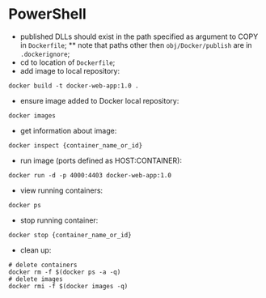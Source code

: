 # PowerShell
* published DLLs should exist in the path specified as argument to COPY in `Dockerfile`;
** note that paths other then `obj/Docker/publish` are in `.dockerignore`;
* cd to location of `Dockerfile`;
* add image to local repository:
```
docker build -t docker-web-app:1.0 .
```

* ensure image added to Docker local repository:
```
docker images
```

* get information about image:
```
docker inspect {container_name_or_id}
```

* run image (ports defined as HOST:CONTAINER):
```
docker run -d -p 4000:4403 docker-web-app:1.0
```

* view running containers:
```
docker ps
```

* stop running container:
```
docker stop {container_name_or_id}
```

* clean up:
```
# delete containers
docker rm -f $(docker ps -a -q)
# delete images
docker rmi -f $(docker images -q)
```